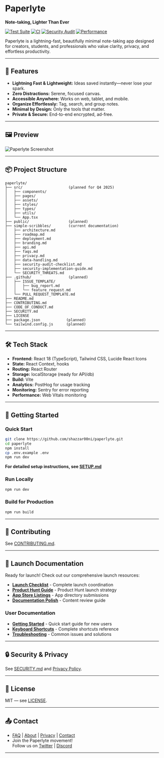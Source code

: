 # Paperlyte

**Note-taking, Lighter Than Ever**

[![Test Suite](https://github.com/shazzar00ni/paperlyte/actions/workflows/test.yml/badge.svg)](https://github.com/shazzar00ni/paperlyte/actions/workflows/test.yml)
[![CI](https://github.com/shazzar00ni/paperlyte/actions/workflows/ci.yml/badge.svg)](https://github.com/shazzar00ni/paperlyte/actions/workflows/ci.yml)
[![Security Audit](https://github.com/shazzar00ni/paperlyte/actions/workflows/security.yml/badge.svg)](https://github.com/shazzar00ni/paperlyte/actions/workflows/security.yml)
[![Performance](https://github.com/shazzar00ni/paperlyte/actions/workflows/performance.yml/badge.svg)](https://github.com/shazzar00ni/paperlyte/actions/workflows/performance.yml)

Paperlyte is a lightning-fast, beautifully minimal note-taking app designed for creators, students, and professionals who value clarity, privacy, and effortless productivity.

---

## 🚀 Features

- **Lightning Fast & Lightweight:** Ideas saved instantly—never lose your spark.
- **Zero Distractions:** Serene, focused canvas.
- **Accessible Anywhere:** Works on web, tablet, and mobile.
- **Organize Effortlessly:** Tag, search, and group notes.
- **Minimal by Design:** Only the tools that matter.
- **Private & Secure:** End-to-end encrypted, ad-free.

---

## 🖼️ Preview

![Paperlyte Screenshot](./docs/assets/hero_preview.png)

---

## 📦 Project Structure

```
paperlyte/
├── src/                     (planned for Q4 2025)
│   ├── components/
│   ├── pages/
│   ├── assets/
│   ├── styles/
│   ├── types/
│   ├── utils/
│   └── App.tsx
├── public/                  (planned)
├── simple-scribbles/        (current documentation)
│   ├── architecture.md
│   ├── roadmap.md
│   ├── deployment.md
│   ├── branding.md
│   ├── api.md
│   ├── faqs.md
│   ├── privacy.md
│   ├── data-handling.md
│   ├── security-audit-checklist.md
│   ├── security-implementation-guide.md
│   └── SECURITY_THREATS.md
├── .github/                 (planned)
│   ├── ISSUE_TEMPLATE/
│   │   ├── bug_report.md
│   │   └── feature_request.md
│   └── PULL_REQUEST_TEMPLATE.md
├── README.md
├── CONTRIBUTING.md
├── CODE_OF_CONDUCT.md
├── SECURITY.md
├── LICENSE
├── package.json            (planned)
└── tailwind.config.js      (planned)
```

---

## 🛠️ Tech Stack

- **Frontend:** React 18 (TypeScript), Tailwind CSS, Lucide React Icons
- **State:** React Context, hooks
- **Routing:** React Router
- **Storage:** localStorage (ready for API/db)
- **Build:** Vite
- **Analytics:** PostHog for usage tracking
- **Monitoring:** Sentry for error reporting
- **Performance:** Web Vitals monitoring

---

## 🚦 Getting Started

### Quick Start

```bash
git clone https://github.com/shazzar00ni/paperlyte.git
cd paperlyte
npm install
cp .env.example .env
npm run dev
```

**For detailed setup instructions, see [SETUP.md](SETUP.md)**

### Run Locally

```bash
npm run dev
```

### Build for Production

```bash
npm run build
```

---

## 📝 Contributing

See [CONTRIBUTING.md](CONTRIBUTING.md).

---

## 🚀 Launch Documentation

Ready for launch! Check out our comprehensive launch resources:

- **[Launch Checklist](LAUNCH_CHECKLIST.md)** - Complete launch coordination
- **[Product Hunt Guide](docs/product-hunt-guide.md)** - Product Hunt launch strategy
- **[App Store Listings](docs/app-store-listings.md)** - App directory submissions
- **[Documentation Polish](docs/documentation-polish.md)** - Content review guide

### User Documentation

- **[Getting Started](docs/getting-started.md)** - Quick start guide for new users
- **[Keyboard Shortcuts](docs/keyboard-shortcuts.md)** - Complete shortcuts reference
- **[Troubleshooting](docs/troubleshooting.md)** - Common issues and solutions

---

## 🔒 Security & Privacy

See [SECURITY.md](SECURITY.md) and [Privacy Policy](simple-scribbles/privacy.md).

---

## 📄 License

MIT — see [LICENSE](LICENSE).

---

## 📤 Contact

- [FAQ](simple-scribbles/faqs.md) | [About](simple-scribbles/branding.md) | [Privacy](simple-scribbles/privacy.md) | [Contact](mailto:hello@paperlyte.com)
- Join the Paperlyte movement!  
  Follow us on [Twitter](#) | [Discord](#)

---

